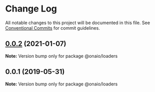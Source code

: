 # Change Log

All notable changes to this project will be documented in this file.
See [Conventional Commits](https://conventionalcommits.org) for commit guidelines.

## [0.0.2](https://github.com/onaio/js-tools/compare/@onaio/loaders@0.0.1...@onaio/loaders@0.0.2) (2021-01-07)

**Note:** Version bump only for package @onaio/loaders

## 0.0.1 (2019-05-31)

**Note:** Version bump only for package @onaio/loaders
